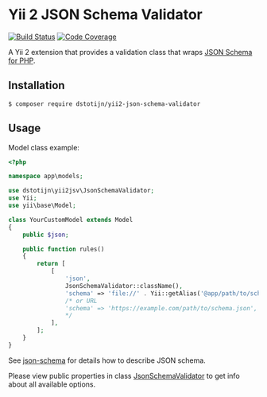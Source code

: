 # Yii 2 JSON Schema Validator

[![Build Status](https://travis-ci.org/dstotijn/yii2-json-schema-validator.svg?branch=master)](https://travis-ci.org/dstotijn/yii2-json-schema-validator)
[![Code Coverage](https://scrutinizer-ci.com/g/dstotijn/yii2-json-schema-validator/badges/coverage.png?b=master)](https://scrutinizer-ci.com/g/dstotijn/yii2-json-schema-validator/?branch=master)

A Yii 2 extension that provides a validation class that wraps
[JSON Schema for PHP](https://github.com/justinrainbow/json-schema).

## Installation

```
$ composer require dstotijn/yii2-json-schema-validator
```

## Usage

Model class example:

```php
<?php

namespace app\models;

use dstotijn\yii2jsv\JsonSchemaValidator;
use Yii;
use yii\base\Model;

class YourCustomModel extends Model
{
    public $json;

    public function rules()
    {
        return [
            [
                'json',
                JsonSchemaValidator::className(),
                'schema' => 'file://' . Yii::getAlias('@app/path/to/schema.json'),
                /* or URL
                'schema' => 'https://example.com/path/to/schema.json',
                */
            ],
        ];
    }
}
```

See [json-schema](http://json-schema.org) for details how to describe JSON schema.

Please view public properties in class
[JsonSchemaValidator](https://github.com/dstotijn/yii2-json-schema-validator/blob/master/src/JsonSchemaValidator.php)
to get info about all available options.
